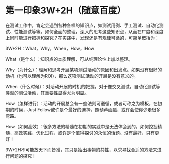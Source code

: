 第一印象3W+2H（随意百度）
====


在测试工作中，肯定会遇到各种各样的知识点，如测试用例、手工测试、自动化测试、性能测试等等。如何全面的整理，深入的思考这些知识点，从而在广度和深度上同时能进行把握和探究？在实践中，发现还是有规律可循的，可简单概括为：

3W+2H：What，Why，When，How，How

What（是什么）：知识点的本质理解，可从纯理论性上加以整理。

Why（为什么）：理解和思考开展某项测试活动的原因和出发点。如果没有很好的动机（也可以理解为ROI），那么这项测试活动的开展是没有意义的。

When（什么时候）：对活动开展的时机的把握，对于像交叉测试，自动化测试等类型的测试活动，其重要性显得尤为明显。

How（怎样进行）：活动的开展总会有一些法则可遵循，或者可称之为模板，在初期的时候，Just Follow或许是个最好的选择，照葫芦画瓢，或许会使你少走很多弯路。

How（如何高效）：很多方法的精髓在初期的实践中是无法体会到的，如何挖掘精髓，高效实践，优化过程，或许是个值得探讨的永恒的话题。没有最好，只有更好！

3W+2H不可能放天下而皆准，其只是抽出事物的共性，以求寻找合适的方法来进行问题的探究！
